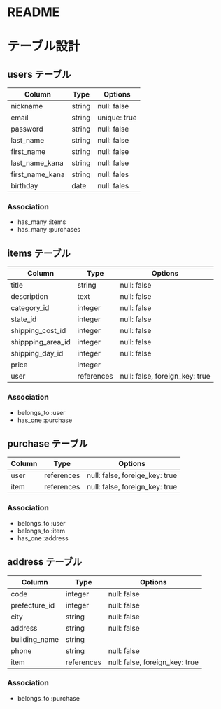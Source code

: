 # README
# テーブル設計

## users テーブル

| Column          | Type    | Options      |
| ----------------| ------- | ------------ |
| nickname        | string  | null: false  |
| email           | string  | unique: true |
| password        | string  | null: false  |
| last_name       | string  | null: false  |
| first_name      | string  | null: false  |
| last_name_kana  | string  | null: false  |
| first_name_kana | string  | null: fales  |
|birthday         | date    | null: fales  |

### Association
- has_many :items
- has_many :purchases



## items テーブル

| Column            | Type       | Options                        |
| ------------------| ---------- | ------------------------------ |
| title             | string     | null: false                    |
| description       | text       | null: false                    |
| category_id       | integer    | null: false                    |
| state_id          | integer    | null: false                    |
| shipping_cost_id  | integer    | null: false                    |
| shippping_area_id | integer    | null: false                    |
| shipping_day_id   | integer    | null: false                    |
| price             | integer    |                                |
| user              | references | null: false, foreign_key: true |


### Association
- belongs_to :user
- has_one :purchase



## purchase テーブル

| Column | Type       | Options                        |
| ------ | ---------- | ------------------------------ |
| user   | references | null: false, foreige_key: true |
| item   | references | null: false, foreign_key: true |

### Association
- belongs_to :user
- belongs_to :item
- has_one :address



## address テーブル

| Column        | Type       | Options                        |
| ------------- | ---------- | ------------------------------ |
| code          | integer    | null: false                    |
| prefecture_id | integer    | null: false                    |
| city          | string     | null: false                    |
| address       | string     | null: false                    |
| building_name | string     |                                |
| phone         | string     | null: false                    |
|item           | references | null: false, foreign_key: true |

### Association
- belongs_to :purchase
